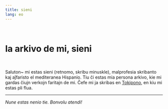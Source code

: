 ```yaml
---
title: sieni
lang: eo
---
```


<br>

# la arkivo de mi, sieni

<br>

Saluton~ mi estas sieni (retnomo, skribu minuskle), malprofesia skribanto kaj aĵfaristo el mediteranea Hispanio. Tiu ĉi estas mia persona arkivo, kie mi gardas ĉiujn verkojn faritajn de mi. Ĉefe mi ja skribas en [Tokipono](/sp), en kiu mi estas pli flua.

---

_Nune estas nenio tie. Bonvolu atendi!_